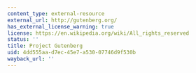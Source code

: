 ```yaml
---
content_type: external-resource
external_url: http://gutenberg.org/
has_external_license_warning: true
license: https://en.wikipedia.org/wiki/All_rights_reserved
status: ''
title: Project Gutenberg
uid: 4dd555aa-d7ec-45e7-a530-07746d9f530b
wayback_url: ''
---
```

